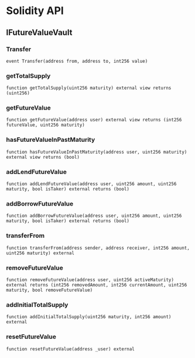 # Solidity API

## IFutureValueVault

### Transfer

```solidity
event Transfer(address from, address to, int256 value)
```

### getTotalSupply

```solidity
function getTotalSupply(uint256 maturity) external view returns (uint256)
```

### getFutureValue

```solidity
function getFutureValue(address user) external view returns (int256 futureValue, uint256 maturity)
```

### hasFutureValueInPastMaturity

```solidity
function hasFutureValueInPastMaturity(address user, uint256 maturity) external view returns (bool)
```

### addLendFutureValue

```solidity
function addLendFutureValue(address user, uint256 amount, uint256 maturity, bool isTaker) external returns (bool)
```

### addBorrowFutureValue

```solidity
function addBorrowFutureValue(address user, uint256 amount, uint256 maturity, bool isTaker) external returns (bool)
```

### transferFrom

```solidity
function transferFrom(address sender, address receiver, int256 amount, uint256 maturity) external
```

### removeFutureValue

```solidity
function removeFutureValue(address user, uint256 activeMaturity) external returns (int256 removedAmount, int256 currentAmount, uint256 maturity, bool removeFutureValue)
```

### addInitialTotalSupply

```solidity
function addInitialTotalSupply(uint256 maturity, int256 amount) external
```

### resetFutureValue

```solidity
function resetFutureValue(address _user) external
```

